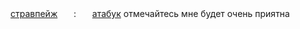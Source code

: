 [стравпейж](https://dollydollz.straw.page/)ㅤㅤ:ㅤㅤ[атабук](https://bunnidollz.atabook.org/)
отмечайтесь мне будет очень приятна
